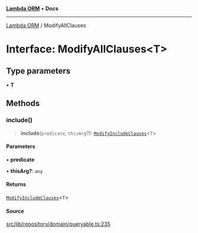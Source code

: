 [**Lambda ORM**](../README.md) • **Docs**

***

[Lambda ORM](../README.md) / ModifyAllClauses

# Interface: ModifyAllClauses\<T\>

## Type parameters

• **T**

## Methods

### include()

> **include**(`predicate`, `thisArg`?): [`ModifyIncludeClauses`](ModifyIncludeClauses.md)\<`T`\>

#### Parameters

• **predicate**

• **thisArg?**: `any`

#### Returns

[`ModifyIncludeClauses`](ModifyIncludeClauses.md)\<`T`\>

#### Source

[src/lib/repository/domain/queryable.ts:235](https://github.com/lambda-orm/lambdaorm-base/blob/1d2abad50f28511cd0e6125c8c883a452d54160f/src/lib/repository/domain/queryable.ts#L235)
